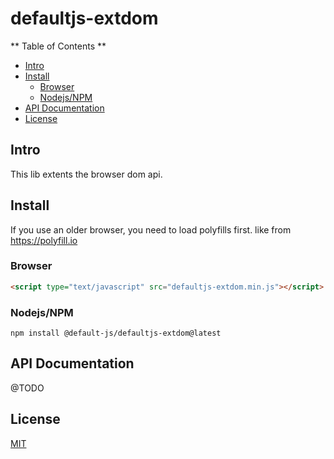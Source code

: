 # defaultjs-extdom


** Table of Contents **

- [Intro](#intro)
- [Install](#install)
    - [Browser](#browser)
    - [Nodejs/NPM](#nodejs-npm) 
- [API Documentation](#api-documentation)
- [License](#license)

## Intro

This lib extents the browser dom api.

## Install

If you use an older browser, you need to load polyfills first. like from <a href="https://polyfill.io">https://polyfill.io</a> 

### Browser

```html
<script type="text/javascript" src="defaultjs-extdom.min.js"></script>
```

### Nodejs/NPM

````
npm install @default-js/defaultjs-extdom@latest

````

## API Documentation

@TODO

## License

[MIT](LICENSE) 
